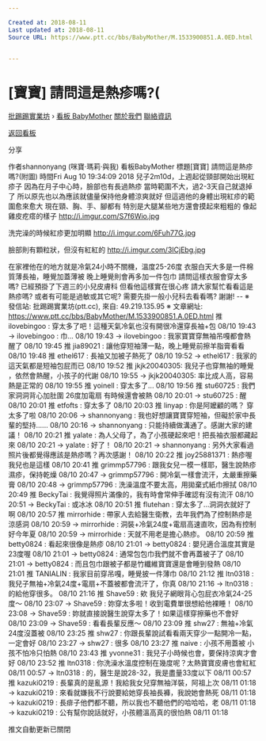 ```yaml
---

Created at: 2018-08-11
Last updated at: 2018-08-11
Source URL: https://www.ptt.cc/bbs/BabyMother/M.1533900851.A.0ED.html


---
```


# [寶寶] 請問這是熱疹嗎?(


[批踢踢實業坊](https://www.ptt.cc/bbs/) › [看板 BabyMother](https://www.ptt.cc/bbs/BabyMother/index.html) [關於我們](https://www.ptt.cc/about.html) [聯絡資訊](https://www.ptt.cc/contact.html)

[返回看板](https://www.ptt.cc/bbs/BabyMother/index.html)

分享

作者shannonyang (咪寶‧瑪莉‧與我)
看板BabyMother
標題\[寶寶\] 請問這是熱疹嗎?(附圖)
時間Fri Aug 10 19:34:09 2018
兒子2m10d，上週起從頸部開始出現紅疹子 因為在月子中心時，臉部也有長過熱疹 當時範圍不大，過2-3天自己就退掉了 所以原先也以為應該就儘量保持他身體涼爽就好 但這週他的身體出現紅疹的範圍愈來愈大 現在頸、胸、手、腳都有 特別是大腿某些地方還會摸起來粗粗的 像起雞皮疙瘩的樣子 <http://i.imgur.com/S7f6Wio.jpg>

洗完澡的時候紅疹更加明顯 <http://i.imgur.com/6Fuh77G.jpg>

臉部則有顆粒狀，但沒有紅紅的 <http://i.imgur.com/3ICjEbg.jpg>

在家裡他在的地方就是冷氣24小時不關機，溫度25-26度 衣服白天大多是一件棉質薄長袖，睡覺加蓋薄被 晚上睡覺則會再多加一件包巾 請問這樣衣服會穿太多嗎? 已經預掛了下週三的小兒皮膚科 但看他這樣實在很心疼 請大家幫忙看看這是熱疹嗎? 或者有可能是過敏或其它呢? 需要先掛一般小兒科去看看嗎? 謝謝! -- ※ 發信站: 批踢踢實業坊(ptt.cc), 來自: 49.219.135.95 ※ 文章網址: <https://www.ptt.cc/bbs/BabyMother/M.1533900851.A.0ED.html>
推 ilovebingoo : 穿太多了吧！這種天氣冷氣也沒有開很冷還穿長袖+包 08/10 19:43
→ ilovebingoo : 巾... 08/10 19:43
→ ilovebingoo : 我家寶寶穿無袖吊嘎都會熱醒了 08/10 19:45
推 jia89021 : 讓他穿短袖薄一點，晚上睡覺前擦羊脂膏看看 08/10 19:48
推 ethel617 : 長袖又加被子熱死了 08/10 19:52
→ ethel617 : 我家的這天氣都是短袖包屁而已 08/10 19:52
推 jkjk20040305: 我兒子也穿無袖的睡覺 ，依然會熱醒，小孩子的代謝 08/10 19:55
→ jkjk20040305: 率比成人高，容易熱是正常的 08/10 19:55
推 yoinell : 穿太多了... 08/10 19:56
推 stu60725 : 我們家洞洞背心加肚圍 26度加電扇 有時候還會被熱 08/10 20:01
→ stu60725 : 醒 08/10 20:01
推 etfofts : 穿太多了 08/10 20:03
推 linyap : 你是阿嬤顧的嗎？ 穿太多了啦 08/10 20:06
→ shannonyang : 我也好想讓寶寶穿短袖，但礙於家中長輩的堅持...... 08/10 20:16
→ shannonyang : 只能持續做溝通了。感謝大家的建議！ 08/10 20:21
推 yalate : 為人父母了，為了小孩硬起來吧！把長袖衣服都藏起來 08/10 20:21
→ yalate : 好了！ 08/10 20:21
→ shannonyang : 另外大家看過照片後都覺得應該是熱疹嗎？再次感謝！ 08/10 20:22
推 joy25881371 : 熱疹喔 我兒也是這樣 08/10 20:41
推 grimmp57796 : 跟我女兒一模一樣耶，醫生說熱疹濕疹，保持乾燥 08/10 20:47
→ grimmp57796 : 開冷氣一樣會流汗，太嚴重擦藥膏 08/10 20:48
→ grimmp57796 : 洗澡溫度不要太高，用拋棄式紙巾擦拭 08/10 20:49
推 BeckyTai : 我覺得照片滿像的，我有時會常伸手確認有沒有流汗 08/10 20:51
→ BeckyTai : 或冰冰 08/10 20:51
推 flutehan : 穿太多了…洞洞衣就好了啊 08/10 20:57
推 mirrorhide : 帶家人去給醫生衛教，去年我們為了控制熱疹是涼感洞 08/10 20:59
→ mirrorhide : 洞裝+冷氣24度+電扇高速直吹，因為有控制好今年夏 08/10 20:59
→ mirrorhide : 天就不用老是擔心熱疹。 08/10 20:59
推 betty0824 : 看起來很像是熱疹 08/10 21:01
→ betty0824 : 嬰兒適合溫度其實是23度喔 08/10 21:01
→ betty0824 : 通常包包巾我們就不會再蓋被子了 08/10 21:01
→ betty0824 : 而且包巾跟被子都是竹纖維寶寶還是會睡到發熱 08/10 21:01
推 TANIALIN : 我家目前穿吊嘎，睡覺披一件薄巾 08/10 21:12
推 ltn0318 : 我兒子無袖+冷氣24度+電扇+不蓋被都會流汗了，你真 08/10 21:16
→ ltn0318 : 的給他穿很多。 08/10 21:16
推 Shave59 : 欸 我兒子網眼背心包屁衣冷氣24-25度～ 08/10 23:07
→ Shave59 : 妳穿太多啦！收到電費單很想給他裸睡！ 08/10 23:08
→ Shave59 : 妳就直接說醫生說穿太多了！如果這樣穿擦藥也不會好 08/10 23:09
→ Shave59 : 看看長輩反應～ 08/10 23:09
推 shw27 : 無袖+冷氣24度沒蓋被 08/10 23:25
推 shw27 : 你跟長輩說試看看兩天穿少一點開冷一點，一定會好 08/10 23:27
→ shw27 : 很多 08/10 23:27
推 naive : 小孩不用蓋被 小孩不怕冷只怕熱 08/10 23:43
推 yvonne31 : 我兒子小時候也會，要保持涼爽才會好 08/10 23:52
推 ltn0318 : 你洗澡水溫度控制在幾度呢？太熱寶寶皮膚也會紅紅 08/11 00:57
→ ltn0318 : 的，醫生是說28-32，我是盡量33度以下 08/11 00:57
推 kazuki0219 : 長輩真的是亂源！我給我女兒穿無袖洋裝，阿祖上次 08/11 01:18
→ kazuki0219 : 來看就嫌我不行說要給她穿長袖長褲，我說她會熱死 08/11 01:18
→ kazuki0219 : 長痱子他們都不聽，所以我也不聽他們的哈哈哈，老 08/11 01:18
→ kazuki0219 : 公有幫你說話就好，小孩體溫高真的很怕熱 08/11 01:18

推文自動更新已關閉

